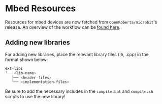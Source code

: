 # Mbed Resources

Resources for mbed devices are now fetched from `OpenRoberta/microbit`'s release. An overview of the workflow can be [found here](https://github.com/OpenRoberta/openroberta-lab/wiki/Mbed-DAL:-Generation-and-automation#workflow).

## Adding new libraries

For adding new libraries, place the relevant library files (.h, .cpp) in the format shown below:
```bash
ext-libs
└── <lib-name>
   ├── <header-files>
   └── <implementation-files>
```

Be sure to add the necessary includes in the `compile.bat` and `compile.sh` scripts to use the new library!
